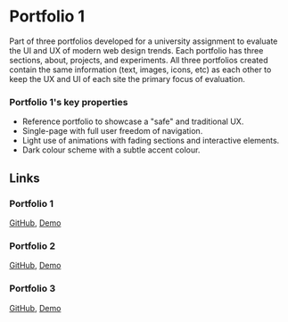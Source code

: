 # Portfolio 1

Part of three portfolios developed for a university assignment to evaluate the UI and UX of modern web design trends. Each portfolio has three sections, about, projects, and experiments. All three portfolios created contain the same information (text, images, icons, etc) as each other to keep the UX and UI of each site the primary focus of evaluation.

### Portfolio 1's key properties

- Reference portfolio to showcase a "safe" and traditional UX.
- Single-page with full user freedom of navigation.
- Light use of animations with fading sections and interactive elements.
- Dark colour scheme with a subtle accent colour.

## Links
### Portfolio 1
[GitHub](https://github.com/REAZN/portfolio),
[Demo](https://reazn.me/portfolio1)

### Portfolio 2
[GitHub](https://github.com/REAZN/portfolio2),
[Demo](https://reazn.me/portfolio2)

### Portfolio 3
[GitHub](https://github.com/REAZN/portfolio3),
[Demo](https://reazn.me/portfolio3)
